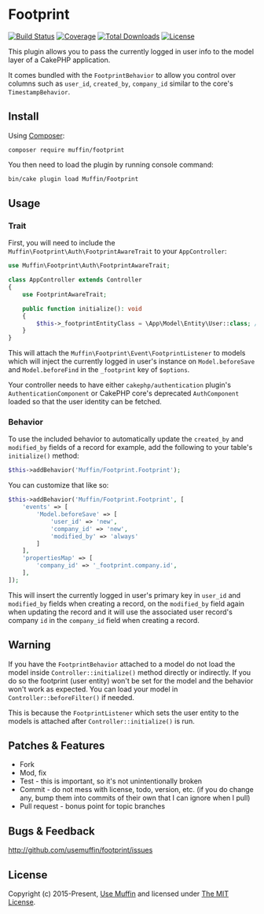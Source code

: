 # Footprint

[![Build Status](https://img.shields.io/travis/UseMuffin/Footprint/master.svg?style=flat-square)](https://github.com/UseMuffin/Footprint/actions?query=workflow%3ACI+branch%3Amaster)
[![Coverage](https://img.shields.io/github/workflow/status/UseMuffin/Footprint/CI/master?style=flat-square)](https://codecov.io/github/UseMuffin/Footprint)
[![Total Downloads](https://img.shields.io/packagist/dt/muffin/footprint.svg?style=flat-square)](https://packagist.org/packages/muffin/footprint)
[![License](https://img.shields.io/badge/license-MIT-blue.svg?style=flat-square)](LICENSE)

This plugin allows you to pass the currently logged in user info to the model layer
of a CakePHP application.

It comes bundled with the `FootprintBehavior` to allow you control over columns
such as `user_id`, `created_by`, `company_id` similar to the core's `TimestampBehavior`.

## Install

Using [Composer][composer]:

```
composer require muffin/footprint
```

You then need to load the plugin by running console command:

```bash
bin/cake plugin load Muffin/Footprint
```

## Usage

### Trait

First, you will need to include the `Muffin\Footprint\Auth\FootprintAwareTrait`
to your `AppController`:

```php
use Muffin\Footprint\Auth\FootprintAwareTrait;

class AppController extends Controller
{
    use FootprintAwareTrait;

    public function initialize(): void
    {
        $this->_footprintEntityClass = \App\Model\Entity\User::class; //default value
    }
}
```

This will attach the `Muffin\Footprint\Event\FootprintListener` to models
which will inject the currently logged in user's instance on `Model.beforeSave`
and `Model.beforeFind` in the `_footprint` key of `$options`.

Your controller needs to have either `cakephp/authentication` plugin's `AuthenticationComponent`
or CakePHP core's deprecated `AuthComponent` loaded so that the user identity
can be fetched.

### Behavior

To use the included behavior to automatically update the `created_by` and `modified_by`
fields of a record for example, add the following to your table's `initialize()` method:

```php
$this->addBehavior('Muffin/Footprint.Footprint');
```

You can customize that like so:

```php
$this->addBehavior('Muffin/Footprint.Footprint', [
    'events' => [
        'Model.beforeSave' => [
            'user_id' => 'new',
            'company_id' => 'new',
            'modified_by' => 'always'
        ]
    ],
    'propertiesMap' => [
        'company_id' => '_footprint.company.id',
    ],
]);
```

This will insert the currently logged in user's primary key in `user_id` and `modified_by`
fields when creating a record, on the `modified_by` field again when updating
the record and it will use the associated user record's company `id` in the
`company_id` field when creating a record.

## Warning

If you have the `FootprintBehavior` attached to a model do not load the model inside
`Controller::initialize()` method directly or indirectly. If you do so the
footprint (user entity) won't be set for the model and the behavior won't work
as expected. You can load your model in `Controller::beforeFilter()` if needed.

This is because the `FootprintListener` which sets the user entity to the models
is attached after `Controller::initialize()` is run.

## Patches & Features

* Fork
* Mod, fix
* Test - this is important, so it's not unintentionally broken
* Commit - do not mess with license, todo, version, etc. (if you do change any,
  bump them into commits of their own that I can ignore when I pull)
* Pull request - bonus point for topic branches

## Bugs & Feedback

http://github.com/usemuffin/footprint/issues

## License

Copyright (c) 2015-Present, [Use Muffin][muffin] and licensed under [The MIT License][mit].

[cakephp]:http://cakephp.org
[composer]:http://getcomposer.org
[mit]:http://www.opensource.org/licenses/mit-license.php
[muffin]:http://usemuffin.com
